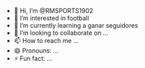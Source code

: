 - 👋 Hi, I’m @RMSPORTS1902
- 👀 I’m interested in football
- 🌱 I’m currently learning a ganar seguidores
- 💞️ I’m looking to collaborate on ...
- 📫 How to reach me ...
- 😄 Pronouns: ...
- ⚡ Fun fact: ...

<!---
RMSPORTS1902/RMSPORTS1902 is a ✨ special ✨ repository because its `README.md` (this file) appears on your GitHub profile.
You can click the Preview link to take a look at your changes.
--->
